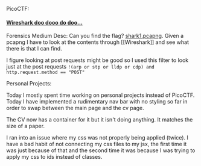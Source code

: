 PicoCTF:
#### [Wireshark doo dooo do doo...](https://play.picoctf.org/playlists/16?m=129)
Forensics
Medium
Desc: Can you find the flag? [shark1.pcapng](https://mercury.picoctf.net/static/b44842413a0834f4a3619e5f5e629d05/shark1.pcapng).
Given a pcapng I have to look at the contents through [[Wireshark]] and see what there is that I can find.

I figure looking at post requests might be good so I used this filter to look just at the post requests
`!(arp or stp or lldp or cdp) and http.request.method == "POST"`


Personal Projects:

Today I mostly spent time working on personal projects instead of PicoCTF. 
Today I have implemented a rudimentary nav bar with no styling so far in order to swap between the main page and the cv page.

The CV now has a container for it but it isn't doing anything. It matches the size of a paper.

I ran into an issue where my css was not properly being applied (twice).
I have a bad habit of not connecting my css files to my jsx, the first time it was just because of that and the second time it was because I was trying to apply my css to ids instead of classes.